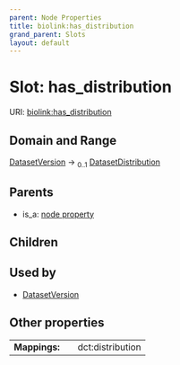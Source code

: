 ```yaml
---
parent: Node Properties
title: biolink:has_distribution
grand_parent: Slots
layout: default
---
```


# Slot: has_distribution




URI: [biolink:has_distribution](https://w3id.org/biolink/has_distribution)

## Domain and Range

[DatasetVersion](DatasetVersion.md) ->  <sub>0..1</sub> [DatasetDistribution](DatasetDistribution.md)

## Parents

 *  is_a: [node property](node_property.md)

## Children


## Used by

 * [DatasetVersion](DatasetVersion.md)

## Other properties

|  |  |  |
| --- | --- | --- |
| **Mappings:** | | dct:distribution |

